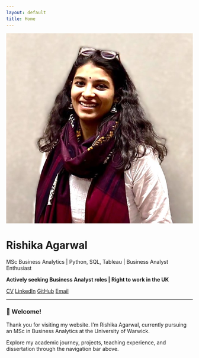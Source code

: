 ```yaml
---
layout: default
title: Home
---
```


<div class="profile">
  <img src="assets/images/profile.jpeg" alt="Rishika Agarwal">
  <div>
    <h1>Rishika Agarwal</h1>
    <p>MSc Business Analytics | Python, SQL, Tableau | Business Analyst Enthusiast</p>
    <p><strong>Actively seeking Business Analyst roles | Right to work in the UK</strong></p>
    <div class="links">
      <a href="/Rishika_Agarwal_CV.pdf">CV</a>
      <a href="https://www.linkedin.com/in/YOUR-LINKEDIN">LinkedIn</a>
      <a href="https://github.com/YOUR-GITHUB">GitHub</a>
      <a href="mailto:YOUR@EMAIL.com">Email</a>
    </div>
  </div>
</div>

---

### 👋 Welcome!

Thank you for visiting my website. I’m Rishika Agarwal, currently pursuing an MSc in Business Analytics at the University of Warwick.

Explore my academic journey, projects, teaching experience, and dissertation through the navigation bar above.
